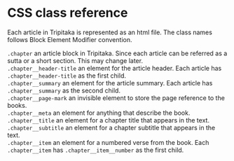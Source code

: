 # CSS class reference
Each article in Tripitaka is represented as an html file. The class names follows Block Element Modifier convention.

`.chapter` an article block in Tripitaka. Since each article can be referred as a sutta or a short section. This may change later.  
`.chapter__header-title` an element for the article header. Each article has `.chapter__header-title` as the first child.  
`.chapter__summary` an element for the article summary.  Each article has `.chapter__summary` as the second child.  
`.chapter__page-mark` an invisible element to store the page reference to the books.  
`.chapter__meta` an element for anything that describe the book.  
`.chapter__title` an element for a chapter title that appears in the text.  
`.chapter__subtitle` an element for a chapter subtitle that appears in the text.  
`.chapter__item` an element for a numbered verse from the book. Each `.chapter__item` has `.chapter__item__number` as the first child.
